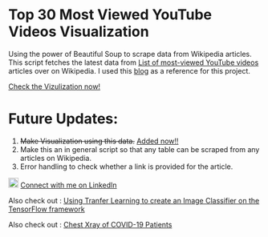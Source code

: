 # Top 30 Most Viewed YouTube Videos Visualization

Using the power of Beautiful Soup to scrape data from Wikipedia articles. 
This script fetches the latest data from [List of most-viewed YouTube videos](https://en.wikipedia.org/wiki/List_of_most-viewed_YouTube_videos) articles over on Wikipedia.
I used this [blog](https://www.pylenin.com/blogs/web-scraping-python-bs4/) as a reference for this project.

[Check the Vizulization now!](https://public.tableau.com/app/profile/nagarajan4395/viz/Top30MostViewedYouTubeVideosVisualization/DashBoard)

# Future Updates:

1. ~~Make Visualization using this data.~~ [Added now!!](https://public.tableau.com/app/profile/nagarajan4395/viz/Top30MostViewedYouTubeVideosVisualization/DashBoard)
2. Make this an in general script so that any table can be scraped from any articles on Wikipedia.
3. Error handling to check whether a link is provided for the article.


<img src="https://user-images.githubusercontent.com/10369716/123642142-96890200-d840-11eb-88bb-65b524f06b81.png" alt="drawing" width="20"/> [Connect with me on LinkedIn](https://www.linkedin.com/in/nagarajan-nethi/)

Also check out : [Using Tranfer Learning to create an Image Classifier on the TensorFlow framework](https://github.com/NagarajaN-Nethi/VGG-16)

Also check out : [Chest Xray of COVID-19 Patients](https://github.com/NagarajaN-Nethi/Chest-Xray-COVID-19)
